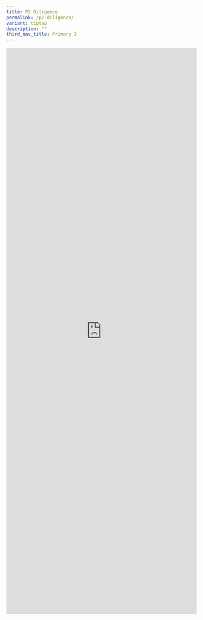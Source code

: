 ```yaml
---
title: P2 Diligence
permalink: /p2-diligence/
variant: tiptap
description: ""
third_nav_title: Primary 2
---
```

<div class="iframe-wrapper">
<iframe height="1500" width="100%" allowfullscreen="true" frameborder="0" src="https://docs.google.com/document/d/e/2PACX-1vR_VO4igqTY2QQp_l3OkzpID37Z2R0XJtazCWx3rJ2WCI2HUPOB2PdZEKg1YVZ0VQ/pub?embedded=true"></iframe>
</div>
<p></p>